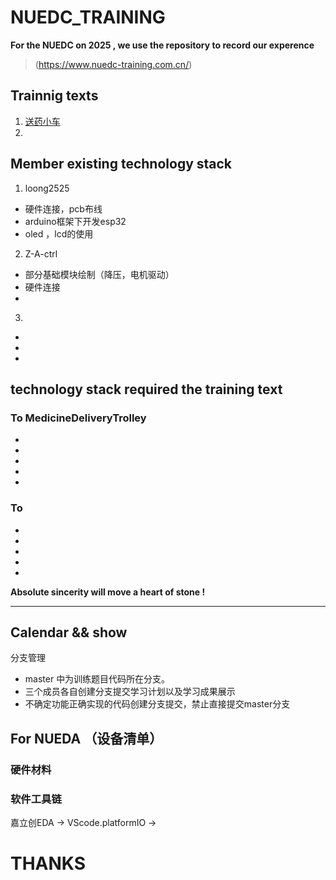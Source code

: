 # NUEDC_TRAINING
**For the NUEDC on 2025 , we use the repository to record our experence**

> (https://www.nuedc-training.com.cn/)


## Trainnig texts
1.  [送药小车](https://www.nuedc-training.com.cn/index/news/details/new_id/259)
2.  

## Member existing technology stack
1.  loong2525
*  硬件连接，pcb布线
*  arduino框架下开发esp32
*  oled ，lcd的使用

2.  Z-A-ctrl
*  部分基础模块绘制（降压，电机驱动）
*  硬件连接
* 

3.  
*  
* 
*  

## technology stack required the training text

### To MedicineDeliveryTrolley
*  
*  
*  
* 
* 
### To 
*  
*  
*  
*  
*  

**Absolute sincerity will move a heart of stone !**

****************************************************************************************

## Calendar && show

分支管理
* master 中为训练题目代码所在分支。
* 三个成员各自创建分支提交学习计划以及学习成果展示
* 不确定功能正确实现的代码创建分支提交，禁止直接提交master分支

## For NUEDA （设备清单）

### 硬件材料

### 软件工具链
嘉立创EDA -> VScode.platformIO ->  







# THANKS
